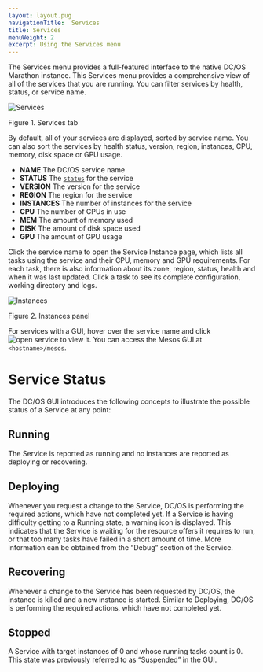 ```yaml
---
layout: layout.pug
navigationTitle:  Services
title: Services
menuWeight: 2
excerpt: Using the Services menu
---
```


The Services menu provides a full-featured interface to the native DC/OS Marathon instance. This Services menu provides a comprehensive view of all of the services that you are running. You can filter services by health, status, or service name.

![Services](/1.12/img/services-ee.png)

<p>Figure 1. Services tab</p>

By default, all of your services are displayed, sorted by service name. You can also sort the services by health status, version, region, instances, CPU, memory, disk space or GPU usage.

*   **NAME** The DC/OS service name
*   **STATUS** The [`status`](#service-status) for the service
*   **VERSION** The version for the service
*   **REGION** The region for the service
*   **INSTANCES** The number of instances for the service
*   **CPU** The number of CPUs in use
*   **MEM** The amount of memory used
*   **DISK** The amount of disk space used
*   **GPU** The amount of GPU usage

Click the service name to open the Service Instance page, which lists all tasks using the service and their CPU, memory and GPU requirements. For each task, there is also information about its zone, region, status, health and when it was last updated. Click a task to see its complete configuration, working directory and logs.

![Instances](/1.12/img/services-instances-panel.png)

<p>Figure 2. Instances panel</p>

For services with a GUI, hover over the service name and click ![open service](/1.12/img/open-service.png) to view it. You can access the Mesos GUI at `<hostname>/mesos`.

# Service Status

The DC/OS GUI introduces the following concepts to illustrate the possible status of a Service at any point:

## Running

The Service is reported as running and no instances are reported as deploying or recovering.

## Deploying

Whenever you request a change to the Service, DC/OS is performing the required actions, which have not completed yet. If a Service is having difficulty getting to a Running state, a warning icon is displayed. This indicates that the Service is waiting for the resource offers it requires to run, or that too many tasks have failed in a short amount of time. More information can be obtained from the “Debug” section of the Service.

## Recovering

Whenever a change to the Service has been requested by DC/OS, the instance is killed and a new instance is started. Similar to Deploying, DC/OS is performing the required actions, which have not completed yet.

## Stopped

A Service with target instances of 0 and whose running tasks count is 0. This state was previously referred to as “Suspended” in the GUI.
